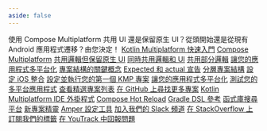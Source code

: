 ```yaml
---
aside: false
---
```

<topic 
	xmlns:xsi="http://www.w3.org/2001/XMLSchema-instance" 
	xsi:noNamespaceSchemaLocation="https://resources.jetbrains.com/writerside/1.0/topic.v2.xsd"
	title="Kotlin Multiplatform 入門" id="get-started">
    <section-starting-page>
        <title>Kotlin Multiplatform 入門</title>
        <description>
            使用 Compose Multiplatform 共用 UI 還是保留原生 UI？從頭開始還是從現有 Android 應用程式遷移？由您決定！
        </description>
        <spotlight>
            <a href="quickstart.md" type="cross-platform" summary="設定並執行您的第一個 KMP 專案">Kotlin Multiplatform 快速入門</a>
            <a href="compose-multiplatform.topic" summary="探索 JetBrains 開發的基於 Kotlin 的宣告式多平台 UI 框架">Compose Multiplatform</a>
        </spotlight>
        <primary>
            <title>常見使用案例</title>
            <a href="multiplatform-create-first-app.md" summary="了解 Kotlin Multiplatform 並在 Android Studio 中建立適用於 Android 和 iOS 的行動應用程式">共用邏輯但保留原生 UI</a>
            <a href="compose-multiplatform-create-first-app.md" summary="使用 Compose Multiplatform 建立在 Android、iOS 和桌面平台之間共用 UI 的應用程式">同時共用邏輯和 UI</a>
            <a href="multiplatform-ktor-sqldelight.md" summary="建立一個在 Android 和 iOS 之間共用資料存取層的多平台應用程式">共用部分邏輯</a>
            <a href="multiplatform-integrate-in-existing-app.md" summary="讓您的 Android 應用程式可在 iOS 上運作">讓您的應用程式多平台化</a>
        </primary>
        <secondary>
            <title>Kotlin Multiplatform 技術</title>
            <a href="multiplatform-discover-project.md" summary="學習基礎知識：通用與平台特定程式碼、目標與原始碼集">專案結構的關鍵概念</a>
            <a href="multiplatform-expect-actual.md" summary="使用 expected 和 actual 宣告來存取平台特定 API">Expected 和 actual 宣告</a>
            <a href="multiplatform-hierarchy.md" summary="安排原始碼集的層次結構以共用通用程式碼">分層專案結構</a>
            <a href="multiplatform-ios-integration-overview.md" summary="將 Kotlin Multiplatform 共用模組整合到您的 iOS 應用程式中">設定 iOS 整合</a>
        </secondary>
        <misc>
            <links narrow="true">
                <group>
                    <title>教學 &amp; 範例</title>
                    <a href="quickstart.md" summary="設定並執行您的第一個 KMP 專案">設定並執行您的第一個 KMP 專案</a>
                    <a href="multiplatform-integrate-in-existing-app.md" summary="讓您的 Android 應用程式可在 iOS 上運作">讓您的應用程式多平台化</a>
                    <a href="multiplatform-run-tests.md" summary="了解如何建立和測試 Kotlin Multiplatform 應用程式">測試您的多平台應用程式</a>
                    <a href="multiplatform-samples.md" summary="Kotlin Multiplatform 範例">查看精選專案列表</a>
                    <a href="https://github.com/topics/kotlin-multiplatform-sample" summary="GitHub 「kotlin-multiplatform」主題">在 GitHub 上尋找更多專案</a>
                </group>
                <group>
                    <title>工具</title>
                    <a href="https://plugins.jetbrains.com/plugin/14936-kotlin-multiplatform" summary="適用於 IntelliJ IDEA 和 Android Studio 的 Kotlin Multiplatform 外掛程式">Kotlin Multiplatform IDE 外掛程式</a>
                    <a href="compose-hot-reload.md" summary="使用 Compose Hot Reload 快速疊代您的 UI">Compose Hot Reload</a>
                    <a href="multiplatform-dsl-reference.md" summary="設定 Kotlin Multiplatform 專案的 Gradle 建構腳本">Gradle DSL 參考</a>
                    <a href="https://klibs.io/" summary="JetBrains 開發的 Kotlin Multiplatform 函式庫實驗性搜尋平台">函式庫搜尋平台</a>
                    <a href="https://kmp.jetbrains.com/" summary="快速產生和下載多平台專案範本">新專案精靈</a>
                    <a href="amper.md" summary="使用 Amper 進行專案設定">Amper 設定工具</a>
                </group>
                <group>
                    <title>社群 &amp; 協助</title>
                    <a href="https://kotlinlang.slack.com/archives/C3PQML5NU" summary="Kotlin Slack">加入我們的 Slack 頻道</a>
                    <a href="https://stackoverflow.com/questions/tagged/kotlin-multiplatform" summary="訂閱 kotlin-multiplatform 標籤">在 StackOverflow 上訂閱我們的標籤</a>
                    <a href="https://youtrack.jetbrains.com/newIssue?project=KT" summary="Kotlin 問題追蹤器">在 YouTrack 中回報問題</a>
                </group>
            </links>
        </misc>
    </section-starting-page>
</topic>